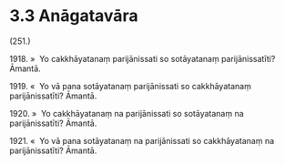

# 3.3 Anāgatavāra



(251.)

1918\. »  Yo cakkhāyatanaṃ parijānissati so sotāyatanaṃ parijānissatīti? Āmantā.

1919\. «  Yo vā pana sotāyatanaṃ parijānissati so cakkhāyatanaṃ parijānissatīti? Āmantā.

1920\. »  Yo cakkhāyatanaṃ na parijānissati so sotāyatanaṃ na parijānissatīti? Āmantā.

1921\. «  Yo vā pana sotāyatanaṃ na parijānissati so cakkhāyatanaṃ na parijānissatīti? Āmantā.



